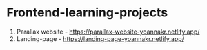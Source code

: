 ﻿# Frontend-learning-projects

1. Parallax website - https://parallax-website-yoannakr.netlify.app/
2. Landing-page - https://landing-page-yoannakr.netlify.app/
